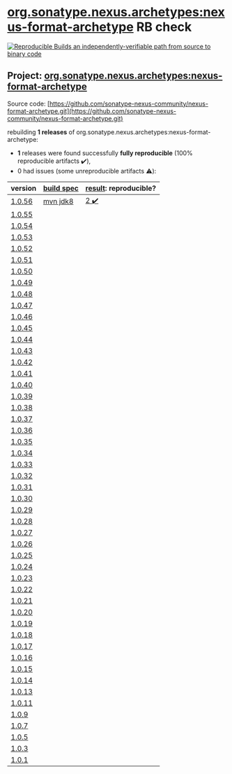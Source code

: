 [org.sonatype.nexus.archetypes:nexus-format-archetype](https://search.maven.org/artifact/org.sonatype.nexus.archetypes/nexus-format-archetype/) RB check
=======

[![Reproducible Builds](https://reproducible-builds.org/images/logos/rb.svg) an independently-verifiable path from source to binary code](https://reproducible-builds.org/)

## Project: [org.sonatype.nexus.archetypes:nexus-format-archetype](https://search.maven.org/artifact/org.sonatype.nexus.archetypes/nexus-format-archetype/)

Source code: [https://github.com/sonatype-nexus-community/nexus-format-archetype.git](https://github.com/sonatype-nexus-community/nexus-format-archetype.git)

rebuilding **1 releases** of org.sonatype.nexus.archetypes:nexus-format-archetype:
- **1** releases were found successfully **fully reproducible** (100% reproducible artifacts :heavy_check_mark:),
- 0 had issues (some unreproducible artifacts :warning:):

| version | [build spec](BUILDSPEC.md) | [result](https://reproducible-builds.org/docs/jvm/): reproducible? |
| -- | --------- | ------ |
| [1.0.56](https://search.maven.org/artifact/org.sonatype.nexus.archetypes/nexus-format-archetype/1.0.56/pom) | [mvn jdk8](nexus-format-archetype-1.0.56.buildspec) | [2 :heavy_check_mark: ](nexus-format-archetype-1.0.56.buildcompare) |
| [1.0.55](https://search.maven.org/artifact/org.sonatype.nexus.archetypes/nexus-format-archetype/1.0.55/pom) | | |
| [1.0.54](https://search.maven.org/artifact/org.sonatype.nexus.archetypes/nexus-format-archetype/1.0.54/pom) | | |
| [1.0.53](https://search.maven.org/artifact/org.sonatype.nexus.archetypes/nexus-format-archetype/1.0.53/pom) | | |
| [1.0.52](https://search.maven.org/artifact/org.sonatype.nexus.archetypes/nexus-format-archetype/1.0.52/pom) | | |
| [1.0.51](https://search.maven.org/artifact/org.sonatype.nexus.archetypes/nexus-format-archetype/1.0.51/pom) | | |
| [1.0.50](https://search.maven.org/artifact/org.sonatype.nexus.archetypes/nexus-format-archetype/1.0.50/pom) | | |
| [1.0.49](https://search.maven.org/artifact/org.sonatype.nexus.archetypes/nexus-format-archetype/1.0.49/pom) | | |
| [1.0.48](https://search.maven.org/artifact/org.sonatype.nexus.archetypes/nexus-format-archetype/1.0.48/pom) | | |
| [1.0.47](https://search.maven.org/artifact/org.sonatype.nexus.archetypes/nexus-format-archetype/1.0.47/pom) | | |
| [1.0.46](https://search.maven.org/artifact/org.sonatype.nexus.archetypes/nexus-format-archetype/1.0.46/pom) | | |
| [1.0.45](https://search.maven.org/artifact/org.sonatype.nexus.archetypes/nexus-format-archetype/1.0.45/pom) | | |
| [1.0.44](https://search.maven.org/artifact/org.sonatype.nexus.archetypes/nexus-format-archetype/1.0.44/pom) | | |
| [1.0.43](https://search.maven.org/artifact/org.sonatype.nexus.archetypes/nexus-format-archetype/1.0.43/pom) | | |
| [1.0.42](https://search.maven.org/artifact/org.sonatype.nexus.archetypes/nexus-format-archetype/1.0.42/pom) | | |
| [1.0.41](https://search.maven.org/artifact/org.sonatype.nexus.archetypes/nexus-format-archetype/1.0.41/pom) | | |
| [1.0.40](https://search.maven.org/artifact/org.sonatype.nexus.archetypes/nexus-format-archetype/1.0.40/pom) | | |
| [1.0.39](https://search.maven.org/artifact/org.sonatype.nexus.archetypes/nexus-format-archetype/1.0.39/pom) | | |
| [1.0.38](https://search.maven.org/artifact/org.sonatype.nexus.archetypes/nexus-format-archetype/1.0.38/pom) | | |
| [1.0.37](https://search.maven.org/artifact/org.sonatype.nexus.archetypes/nexus-format-archetype/1.0.37/pom) | | |
| [1.0.36](https://search.maven.org/artifact/org.sonatype.nexus.archetypes/nexus-format-archetype/1.0.36/pom) | | |
| [1.0.35](https://search.maven.org/artifact/org.sonatype.nexus.archetypes/nexus-format-archetype/1.0.35/pom) | | |
| [1.0.34](https://search.maven.org/artifact/org.sonatype.nexus.archetypes/nexus-format-archetype/1.0.34/pom) | | |
| [1.0.33](https://search.maven.org/artifact/org.sonatype.nexus.archetypes/nexus-format-archetype/1.0.33/pom) | | |
| [1.0.32](https://search.maven.org/artifact/org.sonatype.nexus.archetypes/nexus-format-archetype/1.0.32/pom) | | |
| [1.0.31](https://search.maven.org/artifact/org.sonatype.nexus.archetypes/nexus-format-archetype/1.0.31/pom) | | |
| [1.0.30](https://search.maven.org/artifact/org.sonatype.nexus.archetypes/nexus-format-archetype/1.0.30/pom) | | |
| [1.0.29](https://search.maven.org/artifact/org.sonatype.nexus.archetypes/nexus-format-archetype/1.0.29/pom) | | |
| [1.0.28](https://search.maven.org/artifact/org.sonatype.nexus.archetypes/nexus-format-archetype/1.0.28/pom) | | |
| [1.0.27](https://search.maven.org/artifact/org.sonatype.nexus.archetypes/nexus-format-archetype/1.0.27/pom) | | |
| [1.0.26](https://search.maven.org/artifact/org.sonatype.nexus.archetypes/nexus-format-archetype/1.0.26/pom) | | |
| [1.0.25](https://search.maven.org/artifact/org.sonatype.nexus.archetypes/nexus-format-archetype/1.0.25/pom) | | |
| [1.0.24](https://search.maven.org/artifact/org.sonatype.nexus.archetypes/nexus-format-archetype/1.0.24/pom) | | |
| [1.0.23](https://search.maven.org/artifact/org.sonatype.nexus.archetypes/nexus-format-archetype/1.0.23/pom) | | |
| [1.0.22](https://search.maven.org/artifact/org.sonatype.nexus.archetypes/nexus-format-archetype/1.0.22/pom) | | |
| [1.0.21](https://search.maven.org/artifact/org.sonatype.nexus.archetypes/nexus-format-archetype/1.0.21/pom) | | |
| [1.0.20](https://search.maven.org/artifact/org.sonatype.nexus.archetypes/nexus-format-archetype/1.0.20/pom) | | |
| [1.0.19](https://search.maven.org/artifact/org.sonatype.nexus.archetypes/nexus-format-archetype/1.0.19/pom) | | |
| [1.0.18](https://search.maven.org/artifact/org.sonatype.nexus.archetypes/nexus-format-archetype/1.0.18/pom) | | |
| [1.0.17](https://search.maven.org/artifact/org.sonatype.nexus.archetypes/nexus-format-archetype/1.0.17/pom) | | |
| [1.0.16](https://search.maven.org/artifact/org.sonatype.nexus.archetypes/nexus-format-archetype/1.0.16/pom) | | |
| [1.0.15](https://search.maven.org/artifact/org.sonatype.nexus.archetypes/nexus-format-archetype/1.0.15/pom) | | |
| [1.0.14](https://search.maven.org/artifact/org.sonatype.nexus.archetypes/nexus-format-archetype/1.0.14/pom) | | |
| [1.0.13](https://search.maven.org/artifact/org.sonatype.nexus.archetypes/nexus-format-archetype/1.0.13/pom) | | |
| [1.0.11](https://search.maven.org/artifact/org.sonatype.nexus.archetypes/nexus-format-archetype/1.0.11/pom) | | |
| [1.0.9](https://search.maven.org/artifact/org.sonatype.nexus.archetypes/nexus-format-archetype/1.0.9/pom) | | |
| [1.0.7](https://search.maven.org/artifact/org.sonatype.nexus.archetypes/nexus-format-archetype/1.0.7/pom) | | |
| [1.0.5](https://search.maven.org/artifact/org.sonatype.nexus.archetypes/nexus-format-archetype/1.0.5/pom) | | |
| [1.0.3](https://search.maven.org/artifact/org.sonatype.nexus.archetypes/nexus-format-archetype/1.0.3/pom) | | |
| [1.0.1](https://search.maven.org/artifact/org.sonatype.nexus.archetypes/nexus-format-archetype/1.0.1/pom) | | |
